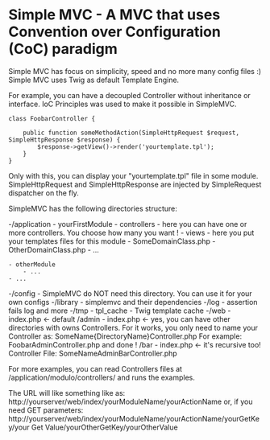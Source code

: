 Simple MVC - A MVC that uses Convention over Configuration (CoC) paradigm
=======

Simple MVC has focus on simplicity, speed and no more many config files :)
Simple MVC uses Twig as default Template Engine.

For example, you can have a decoupled Controller without inheritance or interface. IoC Principles was used to make it possible in SimpleMVC.


    class FoobarController {

        public function someMethodAction(SimpleHttpRequest $request, SimpleHttpResponse $response) {
            $response->getView()->render('yourtemplate.tpl');
        }
    }

Only with this, you can display your "yourtemplate.tpl" file in some module. SimpleHttpRequest and SimpleHttpResponse are injected by SimpleRequest
dispatcher on the fly.


SimpleMVC has the following directories structure:

-/application
    - yourFirstModule
        - controllers
            - here you can have one or more controllers. You choose how many you want !
        - views
            - here you put your templates files for this module
        - SomeDomainClass.php
        - OtherDomainClass.php
        - ...
        
    - otherModule
        - ...
    - ...
-/config
    - SimpleMVC do NOT need this directory. You can use it for your own configs
-/library
    - simplemvc and their dependencies
-/log
    - assertion fails log and more
-/tmp
    - tpl_cache
        - Twig template cache
-/web
    - index.php <- default
    /admin
        - index.php <- yes, you can have other directories with owns Controllers. 
                        For it works, you only need to name your Controller as: SomeName{DirectoryName}Controller.php
                        For example: FoobarAdminController.php and done !
        /bar
            - index.php <- it's recursive too! Controller File: SomeNameAdminBarController.php
            
For more examples, you can read Controllers files at /application/modulo/controllers/ and runs the examples.

The URL will like something like as: 
    http://yourserver/web/index/yourModuleName/yourActionName
or, if you need GET parameters:
    http://yourserver/web/index/yourModuleName/yourActionName/yourGetKey/your Get Value/yourOtherGetKey/yourOtherValue